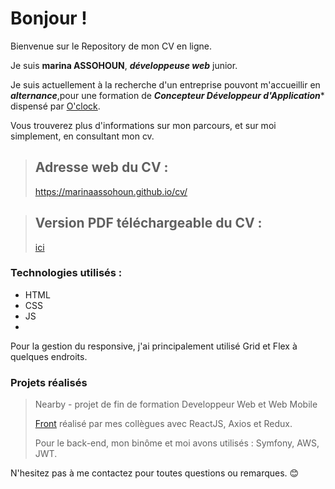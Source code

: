 # Bonjour !

Bienvenue sur le Repository de mon CV en ligne.

Je suis **marina ASSOHOUN**, ***développeuse web*** junior. 

Je suis actuellement à la recherche d'un entreprise pouvont m'accueillir en ***alternance***,pour une formation de ***Concepteur Développeur d'Application**** dispensé par [O'clock](https://oclock.io/formations/alternance).


Vous trouverez plus d'informations sur mon parcours, et sur moi simplement, en consultant mon cv.

>## Adresse web du CV :
>
>https://marinaassohoun.github.io/cv/

>## Version PDF téléchargeable du CV :
>
>[ici](https://marinaassohoun.github.io/cv/assets/fichiers/cv_marina_assohoun_cda.pdf)
### Technologies utilisés :
- HTML
- CSS
- JS
- 
Pour la gestion du responsive, j'ai principalement utilisé Grid et Flex à quelques endroits.

### Projets réalisés 

> Nearby - projet de fin de formation Developpeur Web et Web Mobile
> 
> [Front](https://projet-nearby-front.vercel.app/) réalisé par mes collègues avec ReactJS, Axios et Redux.
> 
>  Pour le back-end, mon binôme et moi avons  utilisés : Symfony, AWS, JWT.


N'hesitez pas à me contactez pour toutes questions ou remarques. 😊